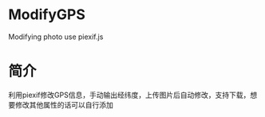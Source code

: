 # ModifyGPS
Modifying photo use piexif.js
# 简介
利用piexif修改GPS信息，手动输出经纬度，上传图片后自动修改，支持下载，想要修改其他属性的话可以自行添加
